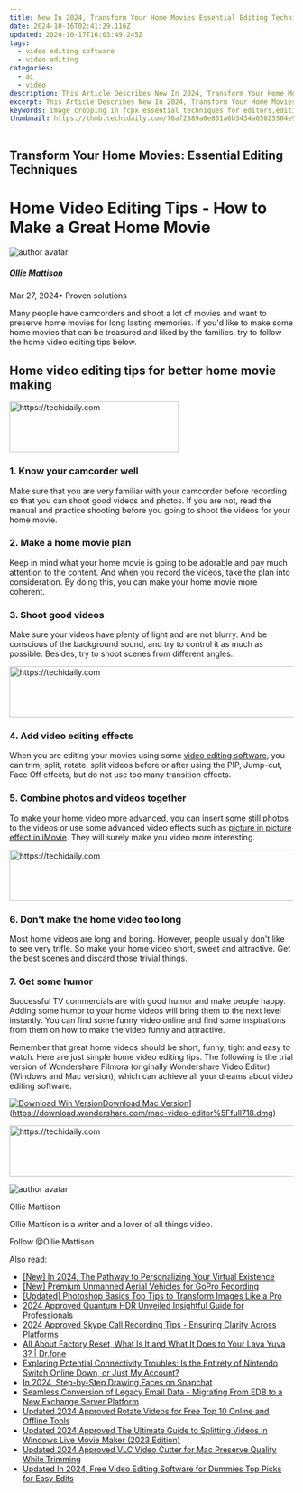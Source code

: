 ```yaml
---
title: New In 2024, Transform Your Home Movies Essential Editing Techniques
date: 2024-10-16T02:41:29.116Z
updated: 2024-10-17T16:03:49.245Z
tags: 
  - video editing software
  - video editing
categories: 
  - ai
  - video
description: This Article Describes New In 2024, Transform Your Home Movies Essential Editing Techniques
excerpt: This Article Describes New In 2024, Transform Your Home Movies Essential Editing Techniques
keywords: image cropping in fcpx essential techniques for editors,editing mastery in fcp 5 advanced techniques to transform your videos,from clips to masterpiece essential video editing techniques,transform your home movies essential editing techniques,transform your clips time lapse video editing essentials in final cut pro,transform your footage essential video editing skills in windows movie maker,mastering fcp 5 essential editing techniques to elevate your videos
thumbnail: https://thmb.techidaily.com/76af2589a0e801a6b3434a05625504e9a24382860270c85ff4fd48c9e5e5afe1.png
---
```


## Transform Your Home Movies: Essential Editing Techniques

# Home Video Editing Tips - How to Make a Great Home Movie

![author avatar](https://images.wondershare.com/filmora/article-images/ollie-mattison.jpg)

##### Ollie Mattison

 Mar 27, 2024• Proven solutions

 Many people have camcorders and shoot a lot of movies and want to preserve home movies for long lasting memories. If you'd like to make some home movies that can be treasured and liked by the families, try to follow the home video editing tips below.

## Home video editing tips for better home movie making

<!-- affiliate ads begin -->
<a href="https://aligracehair.sjv.io/c/5597632/1948891/19272" target="_top" id="1948891">
  <img src="//a.impactradius-go.com/display-ad/19272-1948891" border="0" alt="https://techidaily.com" width="300" height="90"/>
</a>
<img height="0" width="0" src="https://aligracehair.sjv.io/i/5597632/1948891/19272" style="position:absolute;visibility:hidden;" border="0" />
<!-- affiliate ads end -->

### 1\. Know your camcorder well

 Make sure that you are very familiar with your camcorder before recording so that you can shoot good videos and photos. If you are not, read the manual and practice shooting before you going to shoot the videos for your home movie.

### 2\. Make a home movie plan

 Keep in mind what your home movie is going to be adorable and pay much attention to the content. And when you record the videos, take the plan into consideration. By doing this, you can make your home movie more coherent.

### 3\. Shoot good videos

 Make sure your videos have plenty of light and are not blurry. And be conscious of the background sound, and try to control it as much as possible. Besides, try to shoot scenes from different angles.

<!-- affiliate ads begin -->
<a href="https://zebaoaffiliateprogram.pxf.io/c/5597632/2137972/21526" target="_top" id="2137972">
  <img src="//a.impactradius-go.com/display-ad/21526-2137972" border="0" alt="https://techidaily.com" width="728" height="90"/>
</a>
<img height="0" width="0" src="https://zebaoaffiliateprogram.pxf.io/i/5597632/2137972/21526" style="position:absolute;visibility:hidden;" border="0" />
<!-- affiliate ads end -->

### 4\. Add video editing effects

 When you are editing your movies using some [video editing software](https://tools.techidaily.com/wondershare/filmora/download/), you can trim, split, rotate, split videos before or after using the PIP, Jump-cut, Face Off effects, but do not use too many transition effects.

### 5\. Combine photos and videos together

 To make your home video more advanced, you can insert some still photos to the videos or use some advanced video effects such as [picture in picture effect in iMovie](/imovie/imovie-picture-in-picture.html). They will surely make you video more interesting.

<!-- affiliate ads begin -->
<a href="https://unicoeye.pxf.io/c/5597632/2134233/18498" target="_top" id="2134233">
  <img src="//a.impactradius-go.com/display-ad/18498-2134233" border="0" alt="https://techidaily.com" width="728" height="90"/>
</a>
<img height="0" width="0" src="https://unicoeye.pxf.io/i/5597632/2134233/18498" style="position:absolute;visibility:hidden;" border="0" />
<!-- affiliate ads end -->

### 6\. Don't make the home video too long

 Most home videos are long and boring. However, people usually don't like to see very trifle. So make your home video short, sweet and attractive. Get the best scenes and discard those trivial things.

### 7\. Get some humor

 Successful TV commercials are with good humor and make people happy. Adding some humor to your home videos will bring them to the next level instantly. You can find some funny video online and find some inspirations from them on how to make the video funny and attractive.

 Remember that great home videos should be short, funny, tight and easy to watch. Here are just simple home video editing tips. The following is the trial version of Wondershare Filmora (originally Wondershare Video Editor) (Windows and Mac version), which can achieve all your dreams about video editing software.

[![Download Win Version](https://images.wondershare.com/style/images/download-btn-win.png)](https://tools.techidaily.com/wondershare/filmora/download/)[Download Mac Version](https://images.wondershare.com/style/images/download-btn-mac.png)](https://download.wondershare.com/mac-video-editor%5Ffull718.dmg)

<!-- affiliate ads begin -->
<a href="https://ephamedtechinc.pxf.io/c/5597632/2137223/26400" target="_top" id="2137223">
  <img src="//a.impactradius-go.com/display-ad/26400-2137223" border="0" alt="https://techidaily.com" width="728" height="90"/>
</a>
<img height="0" width="0" src="https://ephamedtechinc.pxf.io/i/5597632/2137223/26400" style="position:absolute;visibility:hidden;" border="0" />
<!-- affiliate ads end -->

![author avatar](https://images.wondershare.com/filmora/article-images/ollie-mattison.jpg)

Ollie Mattison

Ollie Mattison is a writer and a lover of all things video.

Follow @Ollie Mattison

<ins class="adsbygoogle"
      style="display:block"
      data-ad-client="ca-pub-7571918770474297"
      data-ad-slot="8358498916"
      data-ad-format="auto"
      data-full-width-responsive="true"></ins>

<span class="atpl-alsoreadstyle">Also read:</span>
<div><ul>
<li><a href="https://fox-helps.techidaily.com/new-in-2024-the-pathway-to-personalizing-your-virtual-existence/"><u>[New] In 2024, The Pathway to Personalizing Your Virtual Existence</u></a></li>
<li><a href="https://extra-support.techidaily.com/new-premium-unmanned-aerial-vehicles-for-gopro-recording/"><u>[New] Premium Unmanned Aerial Vehicles for GoPro Recording</u></a></li>
<li><a href="https://extra-guidance.techidaily.com/updated-photoshop-basics-top-tips-to-transform-images-like-a-pro/"><u>[Updated] Photoshop Basics Top Tips to Transform Images Like a Pro</u></a></li>
<li><a href="https://extra-skills.techidaily.com/2024-approved-quantum-hdr-unveiled-insightful-guide-for-professionals/"><u>2024 Approved Quantum HDR Unveiled Insightful Guide for Professionals</u></a></li>
<li><a href="https://on-screen-recording.techidaily.com/2024-approved-skype-call-recording-tips-ensuring-clarity-across-platforms/"><u>2024 Approved Skype Call Recording Tips - Ensuring Clarity Across Platforms</u></a></li>
<li><a href="https://phone-solutions.techidaily.com/all-about-factory-reset-what-is-it-and-what-it-does-to-your-lava-yuva-3-drfone-by-drfone-reset-android-reset-android/"><u>All About Factory Reset, What Is It and What It Does to Your Lava Yuva 3? | Dr.fone</u></a></li>
<li><a href="https://tech-renaissance.techidaily.com/exploring-potential-connectivity-troubles-is-the-entirety-of-nintendo-switch-online-down-or-just-my-account/"><u>Exploring Potential Connectivity Troubles: Is the Entirety of Nintendo Switch Online Down, or Just My Account?</u></a></li>
<li><a href="https://snapchat-videos.techidaily.com/in-2024-step-by-step-drawing-faces-on-snapchat/"><u>In 2024, Step-by-Step Drawing Faces on Snapchat</u></a></li>
<li><a href="https://data-wizards.techidaily.com/seamless-conversion-of-legacy-email-data-migrating-from-edb-to-a-new-exchange-server-platform/"><u>Seamless Conversion of Legacy Email Data - Migrating From EDB to a New Exchange Server Platform</u></a></li>
<li><a href="https://ai-video-tools.techidaily.com/updated-2024-approved-rotate-videos-for-free-top-10-online-and-offline-tools/"><u>Updated 2024 Approved Rotate Videos for Free Top 10 Online and Offline Tools</u></a></li>
<li><a href="https://ai-video-tools.techidaily.com/updated-2024-approved-the-ultimate-guide-to-splitting-videos-in-windows-live-movie-maker-2023-edition/"><u>Updated 2024 Approved The Ultimate Guide to Splitting Videos in Windows Live Movie Maker (2023 Edition)</u></a></li>
<li><a href="https://ai-video-tools.techidaily.com/updated-2024-approved-vlc-video-cutter-for-mac-preserve-quality-while-trimming/"><u>Updated 2024 Approved VLC Video Cutter for Mac Preserve Quality While Trimming</u></a></li>
<li><a href="https://ai-video-tools.techidaily.com/updated-in-2024-free-video-editing-software-for-dummies-top-picks-for-easy-edits/"><u>Updated In 2024, Free Video Editing Software for Dummies Top Picks for Easy Edits</u></a></li>
</ul></div>

